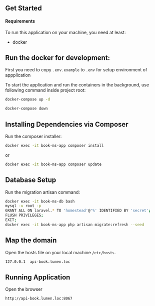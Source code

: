 Get Started
-----------

#### Requirements

To run this application on your machine, you need at least:

* docker

Run the docker for development:
---------------------
First you need to copy `.env.example` to `.env` for setup environment of appplication

To start the application and run the containers in the background, use following command inside project root:

```bash
docker-compose up -d
```
```bash
docker-compose down
```

Installing Dependencies via Composer
------------------------------------
Run the composer installer:

```bash
docker exec -it book-ms-app composer install
```
or
```bash
docker exec -it book-ms-app composer update
```

Database Setup
------------------------------------
Run the migration artisan command:
```bash
docker exec -it book-ms-db bash  
mysql -u root -p
GRANT ALL ON laravel.* TO 'homestead'@'%' IDENTIFIED BY 'secret';
FLUSH PRIVILEGES;
EXIT;
docker exec -it book-ms-app php artisan migrate:refresh --seed
```

Map the domain
------------------------------------
Open the hosts file on your local machine `/etc/hosts`.
```bash
127.0.0.1  api-book.lumen.loc
```

Running Application
------------------------------------
Open the browser
```bash
http://api-book.lumen.loc:8067
```
